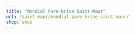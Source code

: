 ```yaml
---
title: "Mondial Pare-brise Saint-Maur"
url: /saint-maur/mondial-pare-brise-saint-maur/
shop: shop
---
```

